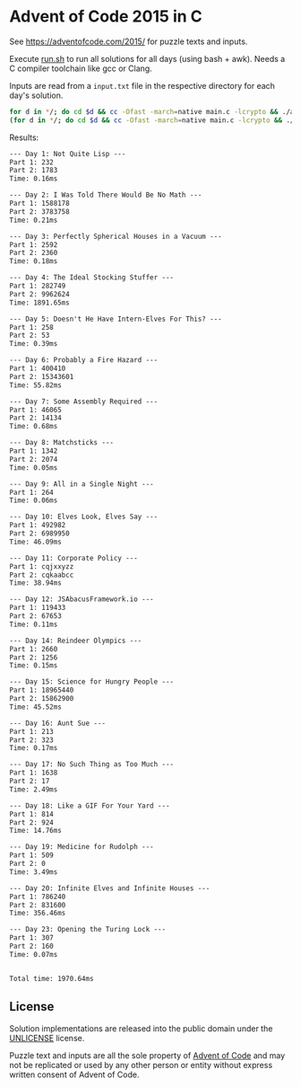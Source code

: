 # Advent of Code 2015 in C

See https://adventofcode.com/2015/ for puzzle texts and inputs.

Execute [run.sh](run.sh) to run all solutions for all days (using bash + awk). 
Needs a C compiler toolchain like gcc or Clang.

Inputs are read from a `input.txt` file in the respective directory for each day's solution.

```bash
for d in */; do cd $d && cc -Ofast -march=native main.c -lcrypto && ./a.out && echo "" && cd ..; done
(for d in */; do cd $d && cc -Ofast -march=native main.c -lcrypto && ./a.out && cd ..; done) | awk 'BEGIN {sum=0.0} NR%4==0 { gsub(/ms$/,"", $2); sum += $2; } END { printf "Total time: %.2fms\n", sum }'
```

Results:

```txt 
--- Day 1: Not Quite Lisp ---
Part 1: 232
Part 2: 1783
Time: 0.16ms

--- Day 2: I Was Told There Would Be No Math ---
Part 1: 1588178
Part 2: 3783758
Time: 0.21ms

--- Day 3: Perfectly Spherical Houses in a Vacuum ---
Part 1: 2592
Part 2: 2360
Time: 0.18ms

--- Day 4: The Ideal Stocking Stuffer ---
Part 1: 282749
Part 2: 9962624
Time: 1891.65ms

--- Day 5: Doesn't He Have Intern-Elves For This? ---
Part 1: 258
Part 2: 53
Time: 0.39ms

--- Day 6: Probably a Fire Hazard ---
Part 1: 400410
Part 2: 15343601
Time: 55.82ms

--- Day 7: Some Assembly Required ---
Part 1: 46065
Part 2: 14134
Time: 0.68ms

--- Day 8: Matchsticks ---
Part 1: 1342
Part 2: 2074
Time: 0.05ms

--- Day 9: All in a Single Night ---
Part 1: 264
Time: 0.06ms

--- Day 10: Elves Look, Elves Say ---
Part 1: 492982
Part 2: 6989950
Time: 46.09ms

--- Day 11: Corporate Policy ---
Part 1: cqjxxyzz
Part 2: cqkaabcc
Time: 38.94ms

--- Day 12: JSAbacusFramework.io ---
Part 1: 119433
Part 2: 67653
Time: 0.11ms

--- Day 14: Reindeer Olympics ---
Part 1: 2660
Part 2: 1256
Time: 0.15ms

--- Day 15: Science for Hungry People ---
Part 1: 18965440
Part 2: 15862900
Time: 45.52ms

--- Day 16: Aunt Sue ---
Part 1: 213
Part 2: 323
Time: 0.17ms

--- Day 17: No Such Thing as Too Much ---
Part 1: 1638
Part 2: 17
Time: 2.49ms

--- Day 18: Like a GIF For Your Yard ---
Part 1: 814
Part 2: 924
Time: 14.76ms

--- Day 19: Medicine for Rudolph ---
Part 1: 509
Part 2: 0
Time: 3.49ms

--- Day 20: Infinite Elves and Infinite Houses ---
Part 1: 786240
Part 2: 831600
Time: 356.46ms

--- Day 23: Opening the Turing Lock ---
Part 1: 307
Part 2: 160
Time: 0.07ms


Total time: 1970.64ms
```

## License

Solution implementations are released into the public domain under the [UNLICENSE](/UNLICENSE) license.

Puzzle text and inputs are all the sole property of [Advent of Code](https://adventofcode.com/) and may not be replicated or used by any other person or entity without express written consent of Advent of Code.